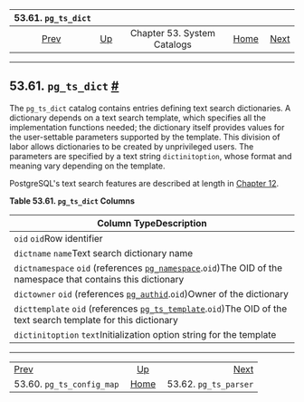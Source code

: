 <!--?xml version="1.0" encoding="UTF-8" standalone="no"?-->

|                        53.61. `pg_ts_dict`                       |                                                   |                             |                                                       |                                                          |
| :--------------------------------------------------------------: | :------------------------------------------------ | :-------------------------: | ----------------------------------------------------: | -------------------------------------------------------: |
| [Prev](catalog-pg-ts-config-map.html "53.60. pg_ts_config_map")  | [Up](catalogs.html "Chapter 53. System Catalogs") | Chapter 53. System Catalogs | [Home](index.html "PostgreSQL 17devel Documentation") |  [Next](catalog-pg-ts-parser.html "53.62. pg_ts_parser") |

***

## 53.61. `pg_ts_dict` [#](#CATALOG-PG-TS-DICT)



The `pg_ts_dict` catalog contains entries defining text search dictionaries. A dictionary depends on a text search template, which specifies all the implementation functions needed; the dictionary itself provides values for the user-settable parameters supported by the template. This division of labor allows dictionaries to be created by unprivileged users. The parameters are specified by a text string `dictinitoption`, whose format and meaning vary depending on the template.

PostgreSQL's text search features are described at length in [Chapter 12](textsearch.html "Chapter 12. Full Text Search").

**Table 53.61. `pg_ts_dict` Columns**

| Column TypeDescription                                                                                                                                                 |
| ---------------------------------------------------------------------------------------------------------------------------------------------------------------------- |
| `oid` `oid`Row identifier                                                                                                                                              |
| `dictname` `name`Text search dictionary name                                                                                                                           |
| `dictnamespace` `oid` (references [`pg_namespace`](catalog-pg-namespace.html "53.32. pg_namespace").`oid`)The OID of the namespace that contains this dictionary       |
| `dictowner` `oid` (references [`pg_authid`](catalog-pg-authid.html "53.8. pg_authid").`oid`)Owner of the dictionary                                                    |
| `dicttemplate` `oid` (references [`pg_ts_template`](catalog-pg-ts-template.html "53.63. pg_ts_template").`oid`)The OID of the text search template for this dictionary |
| `dictinitoption` `text`Initialization option string for the template                                                                                                   |

***

|                                                                  |                                                       |                                                          |
| :--------------------------------------------------------------- | :---------------------------------------------------: | -------------------------------------------------------: |
| [Prev](catalog-pg-ts-config-map.html "53.60. pg_ts_config_map")  |   [Up](catalogs.html "Chapter 53. System Catalogs")   |  [Next](catalog-pg-ts-parser.html "53.62. pg_ts_parser") |
| 53.60. `pg_ts_config_map`                                        | [Home](index.html "PostgreSQL 17devel Documentation") |                                    53.62. `pg_ts_parser` |
